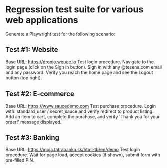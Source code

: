 # Regression test suite for various web applications

Generate a Playwright test for the following scenario:

## Test #1: Website

Base URL: https://dronjo.wopee.io
Test login procedure.
Navigate to the login page (click on the Sign in button).
Sign in with any @tesena.com email and any password.
Verify you reach the home page and see the Logout button (top right).

## Test #2: E-commerce

Base URL: https://www.saucedemo.com
Test purchase procedure.
Login with: standard_user / secret_sauce and verify redirect to product listing.
Add an item to cart, complete the purchase, and verify 'Thank you for your order!' message displayed.

## Test #3: Banking

Base URL: https://moja.tatrabanka.sk/html-tb/en/demo
Test login procedure.
Wait for page load, accept cookies (if shown), submit form with pre-filled PIN.
